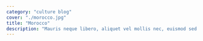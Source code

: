 ```yaml
---
category: "culture blog"
cover: "./morocco.jpg"
title: "Morocco"
description: "Mauris neque libero, aliquet vel mollis nec, euismod sed tellus. Mauris convallis dictum elit id volutpat."
---
```

